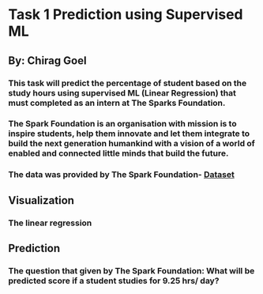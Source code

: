 # Task 1 Prediction using Supervised ML

## By: Chirag Goel

### This task will predict the percentage of student based on the study hours using supervised ML (Linear Regression) that must completed as an intern at The Sparks Foundation.

### The Spark Foundation is an organisation with mission is to inspire students, help them innovate and let them integrate to build the next generation humankind with a vision of a world of enabled and connected little minds that build the future.

### The data was provided by The  Spark Foundation- [Dataset](https://raw.githubusercontent.com/AdiPersonalWorks/Random/master/student_scores%20-%20student_scores.csv)

## Visualization
### The linear regression

## Prediction
### The question that given by The Spark Foundation: What will be predicted score if a student studies for 9.25 hrs/ day?
